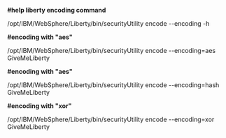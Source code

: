 **#help liberty encoding command**

/opt/IBM/WebSphere/Liberty/bin/securityUtility encode --encoding -h

**#encoding with "aes"**

/opt/IBM/WebSphere/Liberty/bin/securityUtility encode --encoding=aes GiveMeLiberty

**#encoding with "aes"**

/opt/IBM/WebSphere/Liberty/bin/securityUtility encode --encoding=hash GiveMeLiberty

**#encoding with "xor"**

/opt/IBM/WebSphere/Liberty/bin/securityUtility encode --encoding=xor GiveMeLiberty
